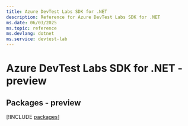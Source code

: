 ```yaml
---
title: Azure DevTest Labs SDK for .NET
description: Reference for Azure DevTest Labs SDK for .NET
ms.date: 06/03/2025
ms.topic: reference
ms.devlang: dotnet
ms.service: devtest-lab
---
```

# Azure DevTest Labs SDK for .NET - preview
## Packages - preview
[!INCLUDE [packages](devtest-labs-index.md)]